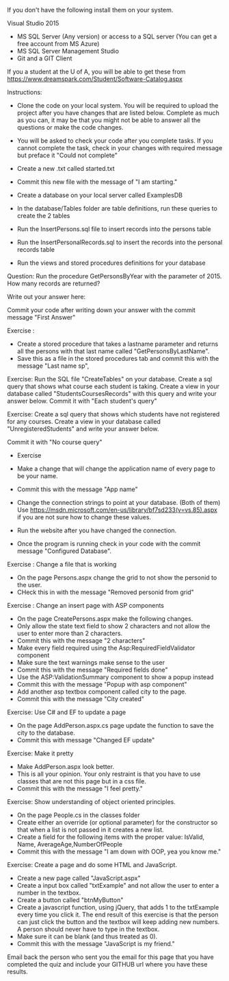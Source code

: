 If you don't have the following install them on your system.

Visual Studio 2015 
* MS SQL Server (Any version) or access to a SQL server (You can get a free account from MS Azure)
* MS SQL Server Management Studio 
* Git and a GIT Client

If you a student at the U of A, you will be able to get these from https://www.dreamspark.com/Student/Software-Catalog.aspx 

Instructions:
* Clone the code on your local system. You will be required to upload the project after you have changes that are listed below.  Complete as much as you can, it may be that you might not be able to answer all the questions or make the code changes.
* You will be asked to check your code after you complete tasks. If you cannot complete the task, check in your changes with required message but preface it "Could not complete"
* Create a new .txt called started.txt
* Commit this new file with the message of "I am starting."

* Create a database on your local server called ExamplesDB
* In the database/Tables folder are table definitions, run these queries to create the 2 tables
* Run the InsertPersons.sql file to insert records into the persons table
* Run the InsertPersonalRecords.sql to insert the records into the personal records table
* Run the views and stored procedures definitions for your database



Question:
Run the procedure GetPersonsByYear with the parameter of 2015.
How many records are returned?

Write out your answer here:

Commit your code after writing down your answer with the commit message "First Answer"

Exercise :
* Create a stored procedure that takes a lastname parameter and returns all the persons with that last name called "GetPersonsByLastName".
* Save this as a file in the stored procedures tab and commit this with the message "Last name sp",

Exercise:
Run the SQL file "CreateTables" on your database.
Create a sql query that shows what course each student is taking.
Create a view in your database called "StudentsCoursesRecords" with this query and write your answer below.
Commit it with "Each student's query"

Exercise:
Create a sql query  that shows which students have not registered for any courses.
Create a view in your database called "UnregisteredStudents" and write your answer below.

Commit it with "No course query"


* Exercise
* Make a change that will change the application name of every page to be your name.
* Commit this with the message "App name"


* Change the connection strings to point at your database. (Both of them)
Use https://msdn.microsoft.com/en-us/library/bf7sd233(v=vs.85).aspx if you are not sure how to change these values.
* Run the website after you have changed the connection.
* Once the program is running check in your code with the commit message "Configured Database".

Exercise : Change a file that is working
* On the page Persons.aspx change the grid to not show the personid to the user.
* CHeck this in with the message "Removed personid from grid"

Exercise : Change an insert page with ASP components
* On the page CreatePersons.aspx make the following changes.
* Only allow the state text field to show 2 characters and not allow the user to enter more than 2 characters.
* Commit this with the message "2 characters"
* Make every field required using the Asp:RequiredFieldValidator component
* Make sure the text warnings make sense to the user
* Commit this with the message "Required fields done"
* Use the ASP:ValidationSummary component to show a popup instead 
* Commit this with the message "Popup with asp component"
* Add another asp textbox component called city to the page.
* Commit this with the message "City created"

Exercise: Use C# and EF to update a page
* On the page AddPerson.aspx.cs page update the function to save the city to the database.
* Commit this with message "Changed EF update"

Exercise: Make it pretty
* Make AddPerson.aspx look better.
* This is all your opinion. Your only restraint is that you have to use classes that are not this page but in a css file.
* Commit this with the message "I feel pretty."

Exercise: Show understanding of object oriented principles.
* On the page People.cs in the classes folder
* Create either an override (or optional parameter) for the constructor so that when a list is not passed in it creates a new list.
* Create a field for the following items with the proper value: IsValid, Name, AverageAge,NumberOfPeople
* Commit this with the message "I am down with OOP, yea you know me."

Exercise: Create a page and do some HTML and JavaScript.
* Create a new page called "JavaScript.aspx"
* Create a input box called "txtExample" and not allow the user to enter a number in the textbox.
* Create a button called "btnMyButton"
* Create a javascript function, using jQuery, that adds 1 to the txtExample every time you click it. The end result of this exercise is that the person can just click the button and the textbox will keep adding new numbers. A person should never have to type in the textbox.
* Make sure it can be blank (and thus treated as 0). 
* Commit this with the message "JavaScript is my friend."

Email back the person who sent you the email for this page that you have completed the quiz and include your GITHUB url where you have these results.
